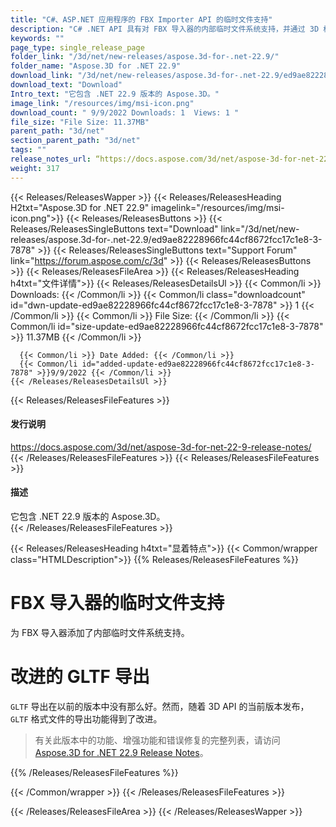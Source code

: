 ```yaml
---
title: "C#、ASP.NET 应用程序的 FBX Importer API 的临时文件支持"
description: "C# .NET API 具有对 FBX 导入器的内部临时文件系统支持，并通过 3D 格式操作 API 改进了对 GLTF 文件导出的支持。"
keywords: ""
page_type: single_release_page
folder_link: "/3d/net/new-releases/aspose.3d-for-.net-22.9/"
folder_name: "Aspose.3D for .NET 22.9"
download_link: "/3d/net/new-releases/aspose.3d-for-.net-22.9/ed9ae82228966fc44cf8672fcc17c1e8-3-7878"
download_text: "Download"
Intro_text: "它包含 .NET 22.9 版本的 Aspose.3D。"
image_link: "/resources/img/msi-icon.png"
download_count: " 9/9/2022 Downloads: 1  Views: 1 "
file_size: "File Size: 11.37MB"
parent_path: "3d/net"
section_parent_path: "3d/net"
tags: ""
release_notes_url: “https://docs.aspose.com/3d/net/aspose-3d-for-net-22-9-release-notes/”
weight: 317
---
```


{{< Releases/ReleasesWapper >}}
  {{< Releases/ReleasesHeading H2txt="Aspose.3D for .NET 22.9" imagelink="/resources/img/msi-icon.png">}}
  {{< Releases/ReleasesButtons >}}
    {{< Releases/ReleasesSingleButtons text="Download" link="/3d/net/new-releases/aspose.3d-for-.net-22.9/ed9ae82228966fc44cf8672fcc17c1e8-3-7878" >}}
    {{< Releases/ReleasesSingleButtons text="Support Forum" link="https://forum.aspose.com/c/3d" >}}
  {{< Releases/ReleasesButtons >}}
  {{< Releases/ReleasesFileArea >}}
    {{< Releases/ReleasesHeading h4txt="文件详情">}}
    {{< Releases/ReleasesDetailsUl >}}
      {{< Common/li >}} Downloads: {{< /Common/li >}}
      {{< Common/li class="downloadcount" id="dwn-update-ed9ae82228966fc44cf8672fcc17c1e8-3-7878" >}} 1 {{< /Common/li >}}
      {{< Common/li >}} File Size: {{< /Common/li >}}
      {{< Common/li id="size-update-ed9ae82228966fc44cf8672fcc17c1e8-3-7878" >}} 11.37MB {{< /Common/li >}}

      {{< Common/li >}} Date Added: {{< /Common/li >}}
      {{< Common/li id="added-update-ed9ae82228966fc44cf8672fcc17c1e8-3-7878" >}}9/9/2022 {{< /Common/li >}}
    {{< /Releases/ReleasesDetailsUl >}}

  {{< Releases/ReleasesFileFeatures >}}
      <h4>发行说明</h4><div><a href='https://docs.aspose.com/3d/net/aspose-3d-for-net-22-9-release-notes/'>https://docs.aspose.com/3d/net/aspose-3d-for-net-22-9-release-notes/</a></div>
  {{< /Releases/ReleasesFileFeatures >}}
  {{< Releases/ReleasesFileFeatures >}}
      <h4>描述</h4><div class="HTMLDescription">它包含 .NET 22.9 版本的 Aspose.3D。</div>
  {{< /Releases/ReleasesFileFeatures >}}

{{< Releases/ReleasesHeading h4txt="显着特点">}}
{{< Common/wrapper class="HTMLDescription">}}
{{% Releases/ReleasesFileFeatures %}}

# FBX 导入器的临时文件支持

为 FBX 导入器添加了内部临时文件系统支持。

# 改进的 GLTF 导出

`GLTF` 导出在以前的版本中没有那么好。然而，随着 3D API 的当前版本发布，`GLTF` 格式文件的导出功能得到了改进。

> 有关此版本中的功能、增强功能和错误修复的完整列表，请访问 [Aspose.3D for .NET 22.9 Release Notes](https://docs.aspose.com/3d/net/aspose-3d-for-net-22-9-release-notes/)。

{{% /Releases/ReleasesFileFeatures %}}

{{< /Common/wrapper >}}
{{< /Releases/ReleasesFileFeatures >}}

{{< /Releases/ReleasesFileArea >}}
{{< /Releases/ReleasesWapper >}}

